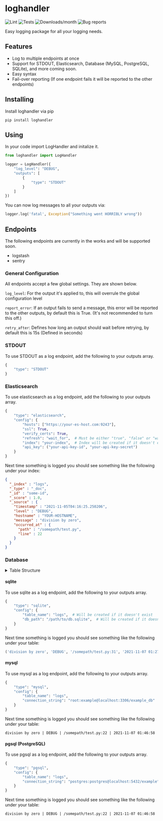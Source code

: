 # loghandler

![Lint](https://github.com/math280h/loghandler/actions/workflows/type-lint.yml/badge.svg)
![Tests](https://github.com/math280h/loghandler/actions/workflows/test.yml/badge.svg)
![Downloads/month](https://img.shields.io/pypi/dm/loghandler)
![Bug reports](https://img.shields.io/github/issues-search/math280h/loghandler?label=Open%20bug%20reports&query=label%3Abug)

Easy logging package for all your logging needs.

## Features

- Log to multiple endpoints at once
- Support for STDOUT, Elasticsearch, Database (MySQL, PostgreSQL, SQLite), and more coming soon.
- Easy syntax
- Fail-over reporting (If one endpoint fails it will be reported to the other endpoints)

## Installing

Install loghandler via pip
```shell
pip install loghandler
```

## Using

In your code import LogHandler and initalize it.
```python
from loghandler import LogHandler

logger = LogHandler({
    "log_level": "DEBUG",
    "outputs": [
        {
            "type": "STDOUT"
        }
    ]
})
```

You can now log messages to all your outputs via:
```python
logger.log('fatal', Exception("Something went HORRIBLY wrong"))
```

## Endpoints

The following endpoints are currently in the works and will be supported soon.

* logstash
* sentry

### General Configuration

All endpoints accept a few global settings. They are shown below.

`log_level`: For the output it's applied to, this will overrule the global configuration level

`report_error`: If an output fails to send a message, this error will be reported to the other outputs, by default this is True. (It's not recommended to turn this off.)

`retry_after`: Defines how long an output should wait before retrying, by default this is 15s (Defined in seconds)

### STDOUT

To use STDOUT as a log endpoint, add the following to your outputs array.
````python
{
    "type": "STDOUT"
}
````

### Elasticsearch

To use elasticsearch as a log endpoint, add the following to your outputs array.
````python
{
    "type": "elasticsearch", 
    "config": {
        "hosts": ["https://your-es-host.com:9243"],
        "ssl": True,
        "verify_certs": True,
        "refresh": "wait_for",  # Must be either "true", "false" or "wait_for"
        "index": "your-index",  # Index will be created if it doesn't exist
        "api_key": ("your-api-key-id", "your-api-key-secret")
    }
}
````

Next time something is logged you should see something like the following under your index:
````json
{
  "_index" : "logs",
  "_type" : "_doc",
  "_id" : "some-id",
  "_score" : 1.0,
  "_source" : {
    "timestamp" : "2021-11-05T04:16:25.250206",
    "level" : "DEBUG",
    "hostname" : "YOUR-HOSTNAME",
    "message" : "division by zero",
    "occurred_at" : {
      "path" : "/somepath/test.py",
      "line" : 22
    }
  }
}
````

### Database

<details>
<summary>Table Structure</summary>

```python
Table(
    db_config["table_name"],
    metadata,
    Column("id", Integer, primary_key=True),
    Column("message", Text),
    Column("level", String),
    Column("origin", String),
    Column("timestamp", DateTime),
)
```

</details>

#### sqlite

To use sqlite as a log endpoint, add the following to your outputs array.
````python
{
    "type": "sqlite", 
    "config": {
        "table_name": "logs",  # Will be created if it doesn't exist
        "db_path": "/path/to/db.sqlite",  # Will be created if it doesn't exist
    }
}
````

Next time something is logged you should see something like the following under your table:
````python
('division by zero', 'DEBUG', '/somepath/test.py:31', '2021-11-07 01:27:24.755989')
````

#### mysql

To use mysql as a log endpoint, add the following to your outputs array.
````python
{
    "type": "mysql",
    "config": {
        "table_name": "logs",
        "connection_string": "root:example@localhost:3306/example_db"
    }
}
````

Next time something is logged you should see something like the following under your table:
````
division by zero | DEBUG | /somepath/test.py:22 | 2021-11-07 01:46:58
````

#### pgsql (PostgreSQL)

To use pgsql as a log endpoint, add the following to your outputs array.
````python
{
    "type": "pgsql",
    "config": {
        "table_name": "logs",
        "connection_string": "postgres:postgres@localhost:5432/example"
    }
}
````

Next time something is logged you should see something like the following under your table:
````
division by zero | DEBUG | /somepath/test.py:22 | 2021-11-07 01:46:58
````
